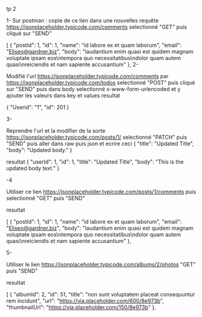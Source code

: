 tp 2

1- 
Sur postman : 
copie de ce lien dans une nouvelles requête https://jsonplaceholder.typicode.com/comments selectionné "GET" puis cliqué sur "SEND"

[
    {
        "postId": 1,
        "id": 1,
        "name": "id labore ex et quam laborum",
        "email": "Eliseo@gardner.biz",
        "body": "laudantium enim quasi est quidem magnam voluptate ipsam eos\ntempora quo necessitatibus\ndolor quam autem quasi\nreiciendis et nam sapiente accusantium"
    },
2- 

Modifié l'url https://jsonplaceholder.typicode.com/comments par https://jsonplaceholder.typicode.com/todos selectionné "POST" puis cliqué sur "SEND" puis dans body selectionné x-www-form-urlencoded et y ajouter les valeurs dans key et values 
resultat 

{
    "Userid": "1",
    "id": 201
}

3- 

Reprendre l'url et la modifier de la sorte https://jsonplaceholder.typicode.com/posts/1/ selectionné "PATCH" puis "SEND" puis aller dans raw puis json et ecrire ceci { "title": "Updated Title", "body": "Updated body." }

resultat
{
  "userId": 1,
  "id": 1,
  "title": "Updated Title",
  "body": "This is the updated body text."
}

-4

Utiliser ce lien  https://jsonplaceholder.typicode.com/posts/1/comments puis selectionné "GET" puis "SEND" 

resultat

[
  {
    "postId": 1,
    "id": 1,
    "name": "id labore ex et quam laborum",
    "email": "Eliseo@gardner.biz",
    "body": "laudantium enim quasi est quidem magnam voluptate ipsam eos\ntempora quo necessitatibus\ndolor quam autem quasi\nreiciendis et nam sapiente accusantium"
  },


5-

Utiliser le lien https://jsonplaceholder.typicode.com/albums/2/photos "GET" puis "SEND"

resultat 

[
  {
    "albumId": 2,
    "id": 51,
    "title": "non sunt voluptatem placeat consequuntur rem incidunt",
    "url": "https://via.placeholder.com/600/8e973b",
    "thumbnailUrl": "https://via.placeholder.com/150/8e973b"
  },
